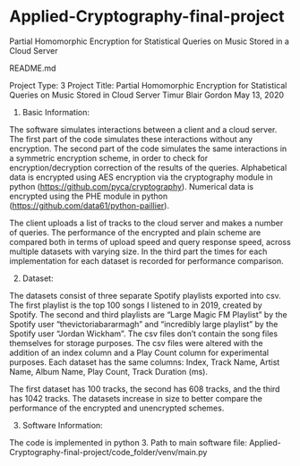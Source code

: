 # Applied-Cryptography-final-project
Partial Homomorphic Encryption for Statistical Queries on Music Stored in a Cloud Server

README.md

Project Type: 3
Project Title: Partial Homomorphic Encryption for Statistical Queries on Music Stored in Cloud Server
Timur Blair Gordon
May 13, 2020

1. Basic Information:

The software simulates interactions between a client and a cloud server. The first part of the code simulates these interactions without any encryption. The second part of the code simulates the same interactions in a symmetric encryption scheme, in order to check for encryption/decryption correction of the results of the queries. Alphabetical data is encrypted using AES encryption via the cryptography module in python (https://github.com/pyca/cryptography). Numerical data is encrypted using the PHE module in python (https://github.com/data61/python-paillier).

The client uploads a list of tracks to the cloud server and makes a number of queries. The performance of the encrypted and plain scheme are compared both in terms of upload speed and query response speed, across multiple datasets with varying size. In the third part the times for each implementation for each dataset is recorded for performance comparison.

2. Dataset:

The datasets consist of three separate Spotify playlists exported into csv.
The first playlist is the top 100 songs I listened to in 2019, created by Spotify. The second and third playlists are “Large Magic FM Playlist” by the Spotify user “thevictoriabararmagh” and “incredibly large playlist” by the Spotify user “Jordan Wickham”. The csv files don’t contain the song files themselves for storage purposes. The csv files were altered with the addition of an index column and a Play Count column for experimental purposes. Each dataset has the same columns: Index, Track Name, Artist Name, Album Name, Play Count, Track Duration (ms). 

The first dataset has 100 tracks, the second has 608 tracks, and the third has 1042 tracks. The datasets increase in size to better compare the performance of the encrypted and unencrypted schemes. 

3. Software Information:

The code is implemented in python 3. 
Path to main software file: Applied-Cryptography-final-project/code_folder/venv/main.py 
